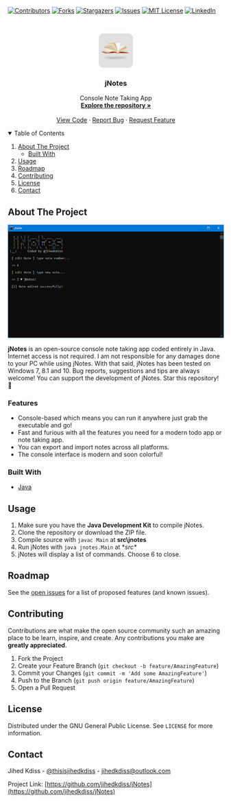 [![Contributors][contributors-shield]][contributors-url]
[![Forks][forks-shield]][forks-url]
[![Stargazers][stars-shield]][stars-url]
[![Issues][issues-shield]][issues-url]
[![MIT License][license-shield]][license-url]
[![LinkedIn][linkedin-shield]][linkedin-url]

<!-- PROJECT LOGO -->
<br />
<p align="center">
  <a href="https://github.com/jihedkdiss/jNotes">
    <img src="Pictures/Logo.png" alt="Logo" width="80" height="80">
  </a>

  <h3 align="center">jNotes</h3>

  <p align="center">
    Console Note Taking App
    <br />
    <a href="https://github.com/jihedkdiss/jNotes"><strong>Explore the repository »</strong></a>
    <br />
    <br />
    <a href="https://github.com/jihedkdiss/jNotes">View Code</a>
    ·
    <a href="https://github.com/jihedkdiss/jNotes/issues">Report Bug</a>
    ·
    <a href="https://github.com/jihedkdiss/jNotes/issues">Request Feature</a>
  </p>
</p>

<!-- TABLE OF CONTENTS -->
<details open="open">
  <summary>Table of Contents</summary>
  <ol>
    <li>
      <a href="#about-the-project">About The Project</a>
      <ul>
        <li><a href="#built-with">Built With</a></li>
      </ul>
    </li>
    <li><a href="#usage">Usage</a></li>
    <li><a href="#roadmap">Roadmap</a></li>
    <li><a href="#contributing">Contributing</a></li>
    <li><a href="#license">License</a></li>
    <li><a href="#contact">Contact</a></li>
  </ol>
</details>

<!-- ABOUT THE PROJECT -->
## About The Project

![jNotes Screenshot](Pictures/Screenshot.png)

<b>jNotes</b> is an open-source console note taking app coded entirely in Java.
Internet access is not required. I am not responsible for any damages done to your PC while using jNotes.
With that said, jNotes has been tested on Windows 7, 8.1 and 10. Bug reports, suggestions and tips are always welcome!
You can support the development of jNotes. Star this repository! 🌟

### Features

* Console-based which means you can run it anywhere just grab the executable and go!
* Fast and furious with all the features you need for a modern todo app or note taking app.
* You can export and import notes across all platforms.
* The console interface is modern and soon colorful!

### Built With

* [Java](https://en.wikipedia.org/wiki/Java_programming_language)

## Usage
1. Make sure you have the **Java Development Kit** to compile jNotes.
2. Clone the repository or download the ZIP file.
3. Compile source with `javac Main` at **src\jnotes**
4. Run jNotes with `java jnotes.Main` at **src\**
5. jNotes will display a list of commands. Choose 6 to close.

<!-- ROADMAP -->
## Roadmap

See the [open issues](https://github.com/jihedkdiss/jNotes/issues) for a list of proposed features (and known issues).



<!-- CONTRIBUTING -->
## Contributing

Contributions are what make the open source community such an amazing place to be learn, inspire, and create. Any contributions you make are **greatly appreciated**.

1. Fork the Project
2. Create your Feature Branch (`git checkout -b feature/AmazingFeature`)
3. Commit your Changes (`git commit -m 'Add some AmazingFeature'`)
4. Push to the Branch (`git push origin feature/AmazingFeature`)
5. Open a Pull Request



<!-- LICENSE -->
## License

Distributed under the GNU General Public License. See `LICENSE` for more information.



<!-- CONTACT -->
## Contact

Jihed Kdiss - [@thisisjihedkdiss](https://facebook.com/thisisjihedkdiss) - jihedkdiss@outlook.com

Project Link: [https://github.com/jihedkdiss/jNotes](https://github.com/jihedkdiss/jNotes)


<!-- MARKDOWN LINKS & IMAGES -->
<!-- https://www.markdownguide.org/basic-syntax/#reference-style-links -->
[contributors-shield]: https://img.shields.io/github/contributors/jihedkdiss/jNotes.svg?style=for-the-badge
[contributors-url]: https://github.com/jihedkdiss/jNotes/graphs/contributors
[forks-shield]: https://img.shields.io/github/forks/jihedkdiss/jNotes.svg?style=for-the-badge
[forks-url]: https://github.com/jihedkdiss/jNotes/network/members
[stars-shield]: https://img.shields.io/github/stars/jihedkdiss/jNotes.svg?style=for-the-badge
[stars-url]: https://github.com/jihedkdiss/jNotes/stargazers
[issues-shield]: https://img.shields.io/github/issues/jihedkdiss/jNotes.svg?style=for-the-badge
[issues-url]: https://github.com/jihedkdiss/jNotes/issues
[license-shield]: https://img.shields.io/github/license/jihedkdiss/jNotes.svg?style=for-the-badge
[license-url]: https://github.com/jihedkdiss/jNotes/blob/master/LICENSE.txt
[linkedin-shield]: https://img.shields.io/badge/-LinkedIn-black.svg?style=for-the-badge&logo=linkedin&colorB=555
[linkedin-url]: https://linkedin.com/in/jihedkdiss

